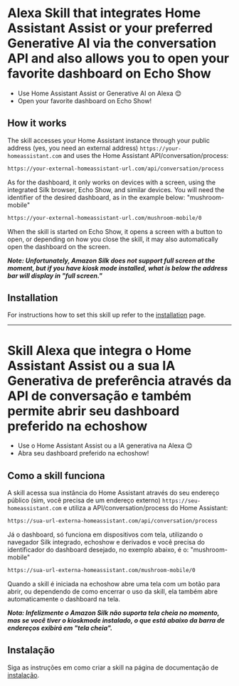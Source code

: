# Alexa Skill that integrates Home Assistant Assist or your preferred Generative AI via the conversation API and also allows you to open your favorite dashboard on Echo Show
* Use Home Assistant Assist or Generative AI on Alexa 😊
* Open your favorite dashboard on Echo Show!

## How it works

The skill accesses your Home Assistant instance through your public address (yes, you need an external address) ``https://your-homeassistant.com`` and uses the Home Assistant API/conversation/process:

```txt
https://your-external-homeassistant-url.com/api/conversation/process
```

As for the dashboard, it only works on devices with a screen, using the integrated Silk browser, Echo Show, and similar devices. You will need the identifier of the desired dashboard, as in the example below: "mushroom-mobile"

```txt
https://your-external-homeassistant-url.com/mushroom-mobile/0
```

When the skill is started on Echo Show, it opens a screen with a button to open, or depending on how you close the skill, it may also automatically open the dashboard on the screen.

***Note: Unfortunately, Amazon Silk does not support full screen at the moment, but if you have kiosk mode installed, what is below the address bar will display in "full screen."***

## Installation

For instructions how to set this skill up refer to the [installation](doc/en_INSTALLATION.md) page.

---------------------------------------------------------------------------------

# Skill Alexa que integra o Home Assistant Assist ou a sua IA Generativa de preferência através da API de conversação e também permite abrir seu dashboard preferido na echoshow
* Use o Home Assistant Assist ou a IA generativa na Alexa 😊
* Abra seu dashboard preferido na echoshow!

## Como a skill funciona

A skill acessa sua instância do Home Assistant através do seu endereço público (sim, você precisa de um endereço externo) ``https://seu-homeassistant.com`` e utiliza a API/conversation/process do Home Assistant:

```txt
https://sua-url-externa-homeassistant.com/api/conversation/process
```

Já o dashboard, só funciona em dispositivos com tela, utilizando o navegador Silk integrado, echoshow e derivados e você precisa do identificador do dashboard desejado, no exemplo abaixo, é o: "mushroom-mobile"

```txt
https://sua-url-externa-homeassistant.com/mushroom-mobile/0
```

Quando a skill é iniciada na echoshow abre uma tela com um botão para abrir, ou dependendo de como encerrar o uso da skill, ela também abre automaticamente o dashboard na tela. 

***Nota: Infelizmente o Amazon Silk não suporta tela cheia no momento, mas se você tiver o kioskmode instalado, o que está abaixo da barra de endereços exibirá em "tela cheia".***

## Instalação

Siga as instruções em como criar a skill na página de documentação de [instalação](doc/pt_INSTALLATION.md).